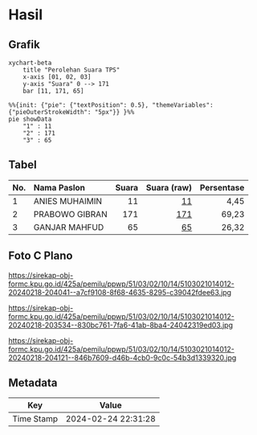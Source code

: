 # Hasil

## Grafik

```mermaid
xychart-beta
    title "Perolehan Suara TPS"
    x-axis [01, 02, 03]
    y-axis "Suara" 0 --> 171
    bar [11, 171, 65]
```

```mermaid
%%{init: {"pie": {"textPosition": 0.5}, "themeVariables": {"pieOuterStrokeWidth": "5px"}} }%%
pie showData
    "1" : 11
    "2" : 171
    "3" : 65
```

## Tabel

| No. | Nama Paslon    | Suara | Suara (raw) | Persentase |
|:--- |:-------------- | -----:| -----------:| ----------:|
| 1   | ANIES MUHAIMIN | 11    | [11][p-1]   | 4,45       |
| 2   | PRABOWO GIBRAN | 171   | [171][p-2]  | 69,23      |
| 3   | GANJAR MAHFUD  | 65    | [65][p-3]   | 26,32      |


[p-1]: https://github.com/gigit-pemilu/pemilu-2024-51-bali/blob/main/pilpres/hitung-suara/sub/51-bali/sub/03-badung/sub/02-mengwi/sub/1014-abianbase/sub/012-tps/sub/paslon-1.txt
[p-2]: https://github.com/gigit-pemilu/pemilu-2024-51-bali/blob/main/pilpres/hitung-suara/sub/51-bali/sub/03-badung/sub/02-mengwi/sub/1014-abianbase/sub/012-tps/sub/paslon-2.txt
[p-3]: https://github.com/gigit-pemilu/pemilu-2024-51-bali/blob/main/pilpres/hitung-suara/sub/51-bali/sub/03-badung/sub/02-mengwi/sub/1014-abianbase/sub/012-tps/sub/paslon-3.txt

## Foto C Plano

https://sirekap-obj-formc.kpu.go.id/425a/pemilu/ppwp/51/03/02/10/14/5103021014012-20240218-204041--a7cf9108-8f68-4635-8295-c39042fdee63.jpg

https://sirekap-obj-formc.kpu.go.id/425a/pemilu/ppwp/51/03/02/10/14/5103021014012-20240218-203534--830bc761-7fa6-41ab-8ba4-24042319ed03.jpg

https://sirekap-obj-formc.kpu.go.id/425a/pemilu/ppwp/51/03/02/10/14/5103021014012-20240218-204121--846b7609-d46b-4cb0-9c0c-54b3d1339320.jpg


## Metadata

| Key        | Value               |
| ---------- | ------------------- |
| Time Stamp | 2024-02-24 22:31:28 |




